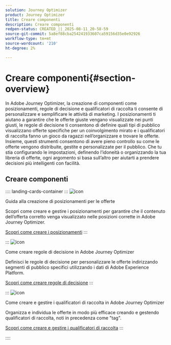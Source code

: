 ```yaml
---
solution: Journey Optimizer
product: Journey Optimizer
title: Creare componenti
description: Creare componenti
redpen-status: CREATED_||_2025-08-11_20-58-59
source-git-commit: 5a8ef88cba254241933607ca59156d35e0e92926
workflow-type: tm+mt
source-wordcount: '210'
ht-degree: 2%

---
```



# Creare componenti{#section-overview}

In Adobe Journey Optimizer, la creazione di componenti come posizionamenti, regole di decisione e qualificatori di raccolta ti consente di personalizzare e semplificare le attività di marketing. I posizionamenti ti aiutano a garantire che le offerte giuste vengano visualizzate nei punti giusti, le regole di decisione ti consentono di definire quali tipi di pubblico visualizzano offerte specifiche per un coinvolgimento mirato e i qualificatori di raccolta fanno un gioco da ragazzi nell’organizzare e trovare le offerte. Insieme, questi strumenti consentono di avere pieno controllo su come le offerte vengono distribuite, gestite e personalizzate per il pubblico. Che tu stia configurando le impostazioni, definendo l’idoneità o organizzando la tua libreria di offerte, ogni argomento si basa sull’altro per aiutarti a prendere decisioni più intelligenti con facilità.

## Creare componenti

:::: landing-cards-container
:::
![icon](https://cdn.experienceleague.adobe.com/icons/list-check.svg)

Guida alla creazione di posizionamenti per le offerte

Scopri come creare e gestire i posizionamenti per garantire che il contenuto dell’offerta corretto venga visualizzato nelle posizioni corrette in Adobe Journey Optimizer.

[Scopri come creare i posizionamenti](../using/offers/offer-library/creating-placements.md)
:::

:::
![icon](https://cdn.experienceleague.adobe.com/icons/bullseye.svg)

Come creare regole di decisione in Adobe Journey Optimizer

Definisci le regole di decisione per personalizzare le offerte indirizzando segmenti di pubblico specifici utilizzando i dati di Adobe Experience Platform.

[Scopri come creare regole di decisione](../using/offers/offer-library/creating-decision-rules.md)
:::

:::
![icon](https://cdn.experienceleague.adobe.com/icons/tags.svg)

Come creare e gestire i qualificatori di raccolta in Adobe Journey Optimizer

Organizza e individua le offerte in modo più efficace creando e gestendo qualificatori di raccolta, noti in precedenza come &quot;tag&quot;.

[Scopri come creare e gestire i qualificatori di raccolta](../using/offers/offer-library/creating-tags.md)
:::

::::
